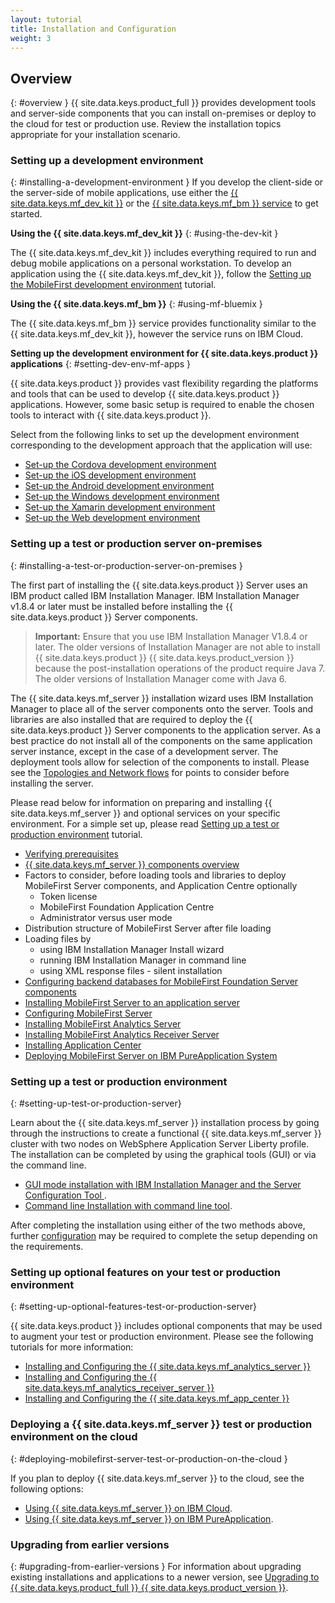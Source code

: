 ```yaml
---
layout: tutorial
title: Installation and Configuration
weight: 3
---
```

<!-- NLS_CHARSET=UTF-8 -->
## Overview
{: #overview }
{{ site.data.keys.product_full }} provides development tools and server-side components that you can install on-premises or deploy to the cloud for test or production use. Review the installation topics appropriate for your installation scenario.

### Setting up a development environment
{: #installing-a-development-environment }
If you develop the client-side or the server-side of mobile applications, use either the [{{ site.data.keys.mf_dev_kit }}](development/mobilefirst/) or the [{{ site.data.keys.mf_bm }} service](../ibmcloud/using-mobile-foundation) to get started.

**Using the {{ site.data.keys.mf_dev_kit }}**
{: #using-the-dev-kit }

The {{ site.data.keys.mf_dev_kit }} includes everything required to run and debug mobile applications on a personal workstation. To develop an application using the {{ site.data.keys.mf_dev_kit }}, follow the [Setting up the MobileFirst development environment](development/mobilefirst) tutorial.

**Using the {{ site.data.keys.mf_bm }}**
{: #using-mf-bluemix }

The {{ site.data.keys.mf_bm }} service provides functionality similar to the {{ site.data.keys.mf_dev_kit }}, however the service runs on IBM Cloud.

**Setting up the development environment for {{ site.data.keys.product }} applications**
{: #setting-dev-env-mf-apps }

{{ site.data.keys.product }} provides vast flexibility regarding the platforms and tools that can be used to develop {{ site.data.keys.product }} applications. However, some basic setup is required to enable the chosen tools to interact with {{ site.data.keys.product }}.  

Select from the following links to set up the development environment corresponding to the development approach that the application will use:

* [Set-up the Cordova development environment](development/cordova)
* [Set-up the iOS development environment](development/ios)
* [Set-up the Android development environment](development/android)
* [Set-up the Windows development environment](development/windows)
* [Set-up the Xamarin development environment](development/xamarin)
* [Set-up the Web development environment](development/web)

### Setting up a test or production server on-premises
{: #installing-a-test-or-production-server-on-premises }

The first part of installing the {{ site.data.keys.product }} Server uses an IBM product called IBM Installation Manager. IBM Installation Manager v1.8.4 or later must be installed before installing the {{ site.data.keys.product }} Server components.

> **Important:** Ensure that you use IBM Installation Manager V1.8.4 or later. The older versions of Installation Manager are not able to install {{ site.data.keys.product }} {{ site.data.keys.product_version }} because the post-installation operations of the product require Java 7. The older versions of Installation Manager come with Java 6.

The {{ site.data.keys.mf_server }} installation wizard uses IBM Installation Manager to place all of the server components onto the server.  Tools and libraries are also installed that are required to deploy the {{ site.data.keys.product }} Server components to the application server.  As a best practice do not install all of the components on the same application server instance, except in the case of a development server. The deployment tools allow for selection of the components to install.  Please see the [Topologies and Network flows](production/prod-env/topologies) for points to consider before installing the server.

Please read below for information on preparing and installing {{ site.data.keys.mf_server }} and optional services on your specific environment. For a simple set up, please read [Setting up a test or production environment](production) tutorial.

* [Verifying prerequisites](production/prod-env/prereqs)
* [{{ site.data.keys.mf_server }} components overview](production/prod-env/topologies)
* Factors to consider, before loading tools and libraries to deploy MobileFirst Server components, and Application Centre optionally
  * Token license
  * MobileFirst Foundation Application Centre
  * Administrator versus user mode
* Distribution structure of MobileFirst Server after file loading
* Loading files by
  * using IBM Installation Manager Install wizard
  * running IBM Installation Manager in command line
  * using XML response files - silent installation
* [Configuring backend databases for MobileFirst Foundation Server components](production/prod-env/databases)
* [Installing MobileFirst Server to an application server](production/prod-env/appserver)
* [Configuring MobileFirst Server](production/server-configuration)
* [Installing MobileFirst Analytics Server](production/analytics/installation)
* [Installing MobileFirst Analytics Receiver Server](production/analyticsreceiver/installation)
* [Installing Application Center](production/appcenter)
* [Deploying MobileFirst Server on IBM PureApplication System](production/pure-application)

### Setting up a test or production environment
{: #setting-up-test-or-production-server}

Learn about the {{ site.data.keys.mf_server }} installation process by going through the instructions to create a functional {{ site.data.keys.mf_server }} cluster with two nodes on WebSphere Application Server Liberty profile. The installation can be completed by using the graphical tools (GUI) or via the command line.

* [GUI mode installation with IBM Installation Manager and the Server Configuration Tool ](production/simple-install/graphical-mode).
* [Command line Installation with command line tool](production/simple-install/command-line).

After completing the installation using either of the two methods above, further [configuration](production/server-configuration) may be required to complete the setup depending on the requirements.

### Setting up optional features on your test or production environment
{: #setting-up-optional-features-test-or-production-server}

{{ site.data.keys.product }} includes optional components that may be used to augment your test or production environment.  Please see the following tutorials for more information:

* [Installing and Configuring the {{ site.data.keys.mf_analytics_server }}](production/analytics/installation/)
* [Installing and Configuring the {{ site.data.keys.mf_analytics_receiver_server }}](production/analyticsreceiver/installation/)
* [Installing and Configuring the {{ site.data.keys.mf_app_center }}](production/appcenter)

### Deploying a {{ site.data.keys.mf_server }} test or production environment on the cloud
{: #deploying-mobilefirst-server-test-or-production-on-the-cloud }

If you plan to deploy {{ site.data.keys.mf_server }} to the cloud, see the following options:

* [Using {{ site.data.keys.mf_server }} on IBM Cloud](../bluemix).
* [Using {{ site.data.keys.mf_server }} on IBM PureApplication](production/pure-application).

### Upgrading from earlier versions
{: #upgrading-from-earlier-versions }
For information about upgrading existing installations and applications to a newer version, see [Upgrading to {{ site.data.keys.product_full }} {{ site.data.keys.product_version }}](../all-tutorials/#upgrading_to_current_version).
